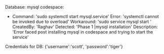 Database: mysql
codespace:
- Command: 'sudo systemctl start mysql.service'
  Error: 'systemctl cannot be invoked due to overload'
  Workaround: 'sudo service mysql start '
  CreatedBy: 'Raghav'
  Detected: 'Phase 1 |mysql installation'
  Description: 'Error faced post installing mysql in codespace and trying to start the service'

Credentials for DB:
  {'username':'scott', 'password':'tiger'}
